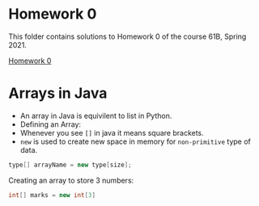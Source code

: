 # Homework 0
This folder contains solutions to Homework 0 of the course 61B, Spring 2021.

[Homework 0](https://sp21.datastructur.es/materials/hw/hw0/hw0)

# Arrays in Java
- An array in Java is equivilent to list in Python. 
- Defining an Array:
- Whenever you see `[]` in java it means square brackets.
- `new` is used to create new space in memory for `non-primitive` type of data.

```java
type[] arrayName = new type[size];
```

Creating an array to store 3 numbers:
```java
int[] marks = new int[3]
```

